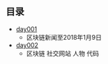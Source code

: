## 目录 ##
- [day001](https://github.com/liuxingrichu/blockchain/blob/master/day001.md)
	- 区块链新闻至2018年1月9日
- [day002](https://github.com/liuxingrichu/blockchain/blob/master/day001.md)
	- 区块链 社交网站 人物 代码
